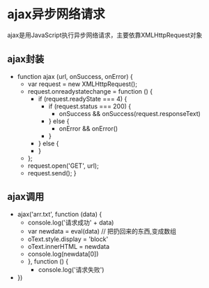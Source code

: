 # ajax异步网络请求 
ajax是用JavaScript执行异步网络请求，主要依靠XMLHttpRequest对象

## ajax封装
- function ajax (url, onSuccess, onError) {
  - var request = new XMLHttpRequest();
  - request.onreadystatechange = function () {
    - if (request.readyState === 4) {
      - if (request.status === 200) {
        - onSuccess && onSuccess(request.responseText)
      - } else {
        - onError && onError()
      - }
    - } else {
    - }
  - };
  - request.open('GET', url);
  - request.send();
}
## ajax调用
 - ajax('arr.txt', function (data) {
      - console.log('请求成功' + data)
      - var newdata = eval(data)  // 把扔回来的东西,变成数组
      -  oText.style.display = 'block'
      - oText.innerHTML = newdata
      - console.log(newdata[0])
   - }, function () {
        - console.log('请求失败')
-  })
